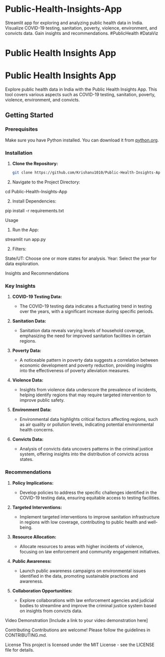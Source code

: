 # Public-Health-Insights-App
Streamlit app for exploring and analyzing public health data in India. Visualize COVID-19 testing, sanitation, poverty, violence, environment, and convicts data. Gain insights and recommendations. #PublicHealth #DataViz
# Public Health Insights App

# Public Health Insights App

Explore public health data in India with the Public Health Insights App. This tool covers various aspects such as COVID-19 testing, sanitation, poverty, violence, environment, and convicts.

## Getting Started

### Prerequisites

Make sure you have Python installed. You can download it from [python.org](https://www.python.org/downloads/).

### Installation

1. **Clone the Repository:**

   ```bash
   git clone https://github.com/Krishanu1010/Public-Health-Insights-App.git
   
1. Navigate to the Project Directory:

cd Public-Health-Insights-App

2. Install Dependencies:

pip install -r requirements.txt

Usage

1. Run the App:

streamlit run app.py

2. Filters:

State/UT: Choose one or more states for analysis.
Year: Select the year for data exploration.

Insights and Recommendations

### Key Insights

1. **COVID-19 Testing Data:**
   - The COVID-19 testing data indicates a fluctuating trend in testing over the years, with a significant increase during specific periods.

2. **Sanitation Data:**
   - Sanitation data reveals varying levels of household coverage, emphasizing the need for improved sanitation facilities in certain regions.

3. **Poverty Data:**
   - A noticeable pattern in poverty data suggests a correlation between economic development and poverty reduction, providing insights into the effectiveness of poverty alleviation measures.

4. **Violence Data:**
   - Insights from violence data underscore the prevalence of incidents, helping identify regions that may require targeted intervention to improve public safety.

5. **Environment Data:**
   - Environmental data highlights critical factors affecting regions, such as air quality or pollution levels, indicating potential environmental health concerns.

6. **Convicts Data:**
   - Analysis of convicts data uncovers patterns in the criminal justice system, offering insights into the distribution of convicts across states.

### Recommendations

1. **Policy Implications:**
   - Develop policies to address the specific challenges identified in the COVID-19 testing data, ensuring equitable access to testing facilities.

2. **Targeted Interventions:**
   - Implement targeted interventions to improve sanitation infrastructure in regions with low coverage, contributing to public health and well-being.

3. **Resource Allocation:**
   - Allocate resources to areas with higher incidents of violence, focusing on law enforcement and community engagement initiatives.

4. **Public Awareness:**
   - Launch public awareness campaigns on environmental issues identified in the data, promoting sustainable practices and awareness.

5. **Collaboration Opportunities:**
   - Explore collaborations with law enforcement agencies and judicial bodies to streamline and improve the criminal justice system based on insights from convicts data.



Video Demonstration
[Include a link to your video demonstration here]

Contributing
Contributions are welcome! Please follow the guidelines in CONTRIBUTING.md.

License
This project is licensed under the MIT License - see the LICENSE file for details.
